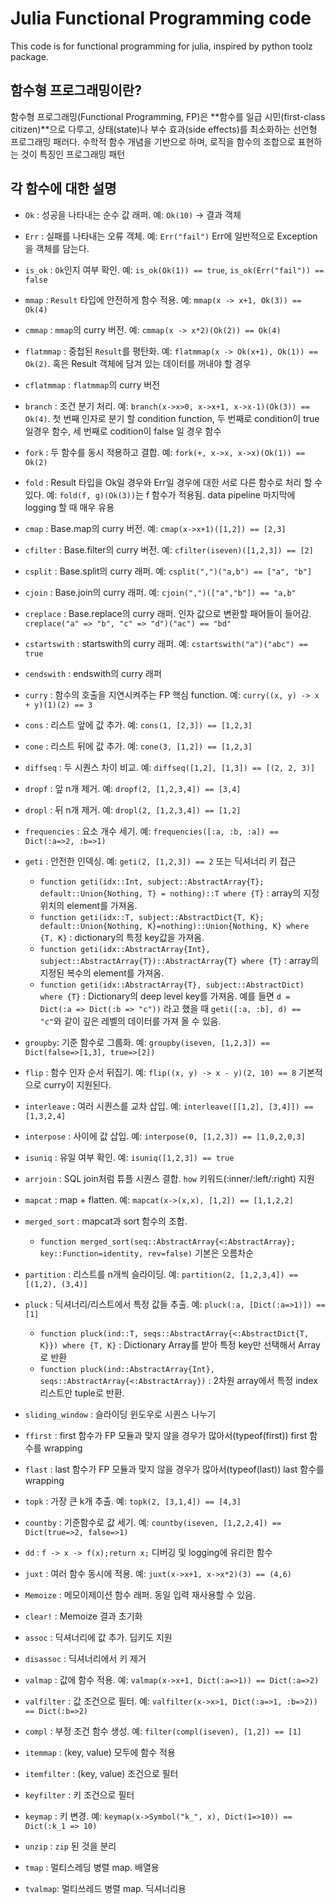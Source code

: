 # Julia Functional Programming code

This code is for functional programming for julia, inspired by python toolz package.

## 함수형 프로그래밍이란?

함수형 프로그래밍(Functional Programming, FP)은 **함수를 일급 시민(first-class citizen)**으로 다루고, 상태(state)나 부수 효과(side effects)를 최소화하는 선언형 프로그래밍 패러다. 수학적 함수 개념을 기반으로 하며, 로직을 함수의 조합으로 표현하는 것이 특징인 프로그래밍 패턴

## 각 함수에 대한 설명

* `Ok` : 성공을 나타내는 순수 값 래퍼. 예: `Ok(10)` → 결과 객체
* `Err` : 실패를 나타내는 오류 객체. 예: `Err("fail")` Err에 일반적으로 Exception을 객체를 담는다.
* `is_ok` : `Ok`인지 여부 확인. 예: `is_ok(Ok(1)) == true`, `is_ok(Err("fail")) == false`
* `mmap` : `Result` 타입에 안전하게 함수 적용. 예: `mmap(x -> x+1, Ok(3)) == Ok(4)`
* `cmmap` : `mmap`의 curry 버전. 예: `cmmap(x -> x*2)(Ok(2)) == Ok(4)`
* `flatmmap` : 중첩된 `Result`를 평탄화. 예: `flatmmap(x -> Ok(x+1), Ok(1)) == Ok(2)`. 혹은 Result 객체에 담겨 있는 데이터를 꺼내야 할 경우
* `cflatmmap` : `flatmmap`의 curry 버전
* `branch` : 조건 분기 처리. 예: `branch(x->x>0, x->x+1, x->x-1)(Ok(3)) == Ok(4)`. 첫 번째 인자로 분기 할 condition function, 두 번째로 condition이 true 일경우 함수, 세 번째로 codition이 false 일 경우 함수
* `fork` : 두 함수를 동시 적용하고 결합. 예: `fork(+, x->x, x->x)(Ok(1)) == Ok(2)`
* `fold` : Result 타입을 Ok일 경우와 Err일 경우에 대한 서로 다른 함수로 처리 할 수 있다. 예: `fold(f, g)(Ok(3))`는 f 함수가 적용됨. data pipeline 마지막에 logging 할 때 매우 유용
* `cmap` : Base.map의 curry 버전. 예: `cmap(x->x+1)([1,2]) == [2,3]`
* `cfilter` : Base.filter의 curry 버전. 예: `cfilter(iseven)([1,2,3]) == [2]`
* `csplit` : Base.split의 curry 래퍼. 예: `csplit(",")("a,b") == ["a", "b"]`
* `cjoin` : Base.join의 curry 래퍼. 예: `cjoin(",")(["a","b"]) == "a,b"`
* `creplace` : Base.replace의 curry 래퍼. 인자 값으로 변환할 패어들이 들어감. `creplace("a" => "b", "c" => "d")("ac") == "bd"`
* `cstartswith` : startswith의 curry 래퍼. 예: `cstartswith("a")("abc") == true`
* `cendswith` : endswith의 curry 래퍼
* `curry` : 함수의 호출을 지연시켜주는 FP 핵심 function. 예: `curry((x, y) -> x + y)(1)(2) == 3`
* `cons` : 리스트 앞에 값 추가. 예: `cons(1, [2,3]) == [1,2,3]`
* `cone` : 리스트 뒤에 값 추가. 예: `cone(3, [1,2]) == [1,2,3]`
* `diffseq` : 두 시퀀스 차이 비교. 예: `diffseq([1,2], [1,3]) == [(2, 2, 3)]`
* `dropf` : 앞 n개 제거. 예: `dropf(2, [1,2,3,4]) == [3,4]`
* `dropl` : 뒤 n개 제거. 예: `dropl(2, [1,2,3,4]) == [1,2]`
* `frequencies` : 요소 개수 세기. 예: `frequencies([:a, :b, :a]) == Dict(:a=>2, :b=>1)`
* `geti` : 안전한 인덱싱. 예: `geti(2, [1,2,3]) == 2` 또는 딕셔너리 키 접근
    * `function geti(idx::Int, subject::AbstractArray{T}; default::Union{Nothing, T} = nothing)::T where {T}` : array의 지정 위치의 element를 가져옴.
    * `function geti(idx::T, subject::AbstractDict{T, K}; default::Union{Nothing, K}=nothing)::Union{Nothing, K} where {T, K}` : dictionary의 특정 key값을 가져옴.
    * `function geti(idx::AbstractArray{Int}, subject::AbstractArray{T})::AbstractArray{T} where {T}` : array의 지정된 복수의 element를 가져옴.
    * `function geti(idx::AbstractArray{T}, subject::AbstractDict) where {T}` : Dictionary의 deep level key를 가져옴. 예를 들면 `d = Dict(:a => Dict(:b => "c"))` 라고 했을 때 `geti([:a, :b], d) == "c"`와 같이 깊은 레벨의 데이터를 가져 올 수 있음.
* `groupby`: 기준 함수로 그룹화. 예: `groupby(iseven, [1,2,3]) == Dict(false=>[1,3], true=>[2])`
* `flip` : 함수 인자 순서 뒤집기. 예: `flip((x, y) -> x - y)(2, 10) == 8` 기본적으로 curry이 지원된다.
* `interleave` : 여러 시퀀스를 교차 삽입. 예: `interleave([[1,2], [3,4]]) == [1,3,2,4]`
* `interpose` : 사이에 값 삽입. 예: `interpose(0, [1,2,3]) == [1,0,2,0,3]`
* `isuniq` : 유일 여부 확인. 예: `isuniq([1,2,3]) == true`
* `arrjoin` : SQL join처럼 튜플 시퀀스 결합. `how` 키워드(:inner/:left/:right) 지원
* `mapcat` : map + flatten. 예: `mapcat(x->(x,x), [1,2]) == [1,1,2,2]`
* `merged_sort` : mapcat과 sort 함수의 조합.
    * `function merged_sort(seq::AbstractArray{<:AbstractArray}; key::Function=identity, rev=false)` 기본은 오름차순

* `partition` : 리스트를 n개씩 슬라이딩. 예: `partition(2, [1,2,3,4]) == [(1,2), (3,4)]`
* `pluck` : 딕셔너리/리스트에서 특정 값들 추출. 예: `pluck(:a, [Dict(:a=>1)]) == [1]`
    * `function pluck(ind::T, seqs::AbstractArray{<:AbstractDict{T, K}}) where {T, K}` : Dictionary Array를 받아 특정 key만 선택해서 Array로 반환
    * `function pluck(ind::AbstractArray{Int}, seqs::AbstractArray{<:AbstractArray})` : 2차원 array에서 특정 index 리스트만 tuple로 반환.

* `sliding_window` : 슬라이딩 윈도우로 시퀀스 나누기
* `ffirst` : first 함수가 FP 모듈과 맞지 않을 경우가 많아서(typeof(first)) first 함수를 wrapping
* `flast` : last 함수가 FP 모듈과 맞지 않을 경우가 많아서(typeof(last)) last 함수를 wrapping
* `topk` : 가장 큰 k개 추출. 예: `topk(2, [3,1,4]) == [4,3]`
* `countby` : 기준함수로 값 세기. 예: `countby(iseven, [1,2,2,4]) == Dict(true=>2, false=>1)`
* `dd` : `f -> x -> f(x);return x;` 디버깅 및 logging에 유리한 함수
* `juxt` : 여러 함수 동시에 적용. 예: `juxt(x->x+1, x->x*2)(3) == (4,6)`
* `Memoize` : 메모이제이션 함수 래퍼. 동일 입력 재사용할 수 있음.
* `clear!` : Memoize 결과 초기화
* `assoc` : 딕셔너리에 값 추가. 딥키도 지원
* `disassoc` : 딕셔너리에서 키 제거
* `valmap` : 값에 함수 적용. 예: `valmap(x->x+1, Dict(:a=>1)) == Dict(:a=>2)`
* `valfilter` : 값 조건으로 필터. 예: `valfilter(x->x>1, Dict(:a=>1, :b=>2)) == Dict(:b=>2)`
* `compl` : 부정 조건 함수 생성. 예: `filter(compl(iseven), [1,2]) == [1]`
* `itemmap` : (key, value) 모두에 함수 적용
* `itemfilter` : (key, value) 조건으로 필터
* `keyfilter` : 키 조건으로 필터
* `keymap` : 키 변경. 예: `keymap(x->Symbol("k_", x), Dict(1=>10)) == Dict(:k_1 => 10)`
* `unzip` : `zip` 된 것을 분리
* `tmap` : 멀티스레딩 병렬 map. 배열용
* `tvalmap`: 멀티쓰레드 병렬 map. 딕셔너리용
